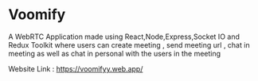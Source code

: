 # Voomify
A WebRTC Application made using React,Node,Express,Socket IO and Redux Toolkit where users can create meeting , send meeting url , chat in meeting as well as chat in personal with the users in the meeting

Website Link : https://voomifyy.web.app/
